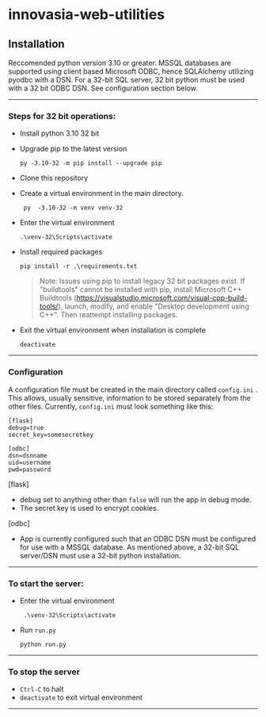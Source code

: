 # innovasia-web-utilities
 
## Installation
Reccomended python version 3.10 or greater.
MSSQL databases are supported using client based Microsoft ODBC, hence SQLAlchemy utilizing pyodbc with a DSN. For a 32-bit SQL server, 32 bit python must be used with a 32 bit ODBC DSN. See configuration section below.

---

### Steps for 32 bit operations:
- Install python 3.10 32 bit
- Upgrade pip to the latest version
  
    ` py -3.10-32 -m pip install --upgrade pip `

- Clone this repository
- Create a virtual environment in the main directory.

    ` py  -3.10-32 -m venv venv-32`

- Enter the virtual environment

    ` .\venv-32\Scripts\activate `

- Install required packages

    ` pip install -r .\requirements.txt `

    > Note: Issues using pip to install legacy 32 bit packages exist. If "buildtools" cannot be installed with pip, install Microsoft C++ Buildtools (https://visualstudio.microsoft.com/visual-cpp-build-tools/), launch, modify, and enable "Desktop development using C++". Then reattempt installing packages.

- Exit the virtual environment when installation is complete

    ` deactivate `

---
### Configuration
A configuration file must be created in the main directory called `config.ini` . This allows, usually sensitive, information to be stored separately from the other files. Currently, `config.ini` must look something like this:

```
[flask]
debug=true
secret_key=somesecretkey

[odbc]
dsn=dsnname
uid=username
pwd=password
```
[flask] 
- debug set to anything other than `false` will run the app in debug mode.
- The secret key is used to encrypt cookies.

[odbc] 
- App is currently configured such that an ODBC DSN must be configured for use with a MSSQL database. As mentioned above, a 32-bit SQL server/DSN must use a 32-bit python installation. 

---
### To start the server:
- Enter the virtual environment

    ` .\venv-32\Scripts\activate`

- Run `run.py`

    ` python run.py `
---
### To stop the server
- `Ctrl-C` to halt
- `deactivate` to exit virtual environment
---
